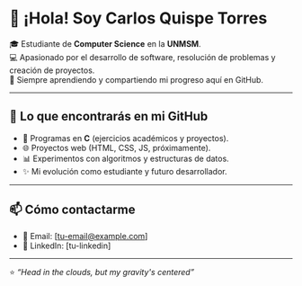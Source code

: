 # 👋 ¡Hola! Soy Carlos Quispe Torres

🎓 Estudiante de **Computer Science** en la **UNMSM**.  
💻 Apasionado por el desarrollo de software, resolución de problemas y creación de proyectos.  
🚀 Siempre aprendiendo y compartiendo mi progreso aquí en GitHub.  

---

## 🌟 Lo que encontrarás en mi GitHub
- 📂 Programas en **C** (ejercicios académicos y proyectos).
- 🌐 Proyectos web (HTML, CSS, JS, próximamente).
- 📊 Experimentos con algoritmos y estructuras de datos.
- ✨ Mi evolución como estudiante y futuro desarrollador.

---

## 📫 Cómo contactarme
- 📧 Email: [tu-email@example.com]  
- 💼 LinkedIn: [tu-linkedin]  

---

⭐ *“Head in the clouds, but my gravity's centered”*  
